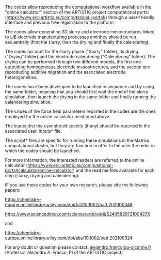 The codes allow reproducing the computational workflow available in the "online calculator" section of the ARTISTIC project computational portal (https://www.erc-artistic.eu/computational-portal/) through a user-friendly interface and previous free registration to the platform

The codes allow generating 3D slurry and electrode mesostructures linked to LIB electrode manufacturing processes and they should be run sequentially (first the slurry, then the drying and finally the calendering).

The codes account for the slurry phase ("Slurry" folder), its drying ("Drying" folder) and the electrode calendering ("Calendering" folder). The drying can be performed through two different models, the first one outputting homogeneous electrode mesostructures, and the second one reproducing additive migration and the associated electrode heterogeneities.

The codes have been developed to be launched in sequence and by using the same folder, meaning that you should first wait the end of the slurry simulation, then launch the drying in the same folder and finally running the calendering simulation.

The values of the force field parameters reported in the codes are the ones employed for the online calculator mentioned above.

The inputs that the user should specify (if any) should be reported in the associated user_inputs* file.

The script* files are specific for running these simulations in the Matrics computational cluster, but they are function to offer to the user the order in which the codes should be launched.

For more information, the interested readers are referred to the online calculator (https://www.erc-artistic.eu/computational-portal/calculator/online-calculator) and the read me files available for each step (slurry, drying and calendering).

IF you use these codes for your own research, please cite the following papers:

https://chemistry-europe.onlinelibrary.wiley.com/doi/full/10.1002/batt.202000049

https://www.sciencedirect.com/science/article/pii/S240582972100427X

and 

https://chemistry-europe.onlinelibrary.wiley.com/doi/abs/10.1002/batt.202100324

For any doubt or question please contact:
alejandro.franco@u-picardie.fr (Professor Alejandro A. Franco, PI of the ARTISTIC project)
